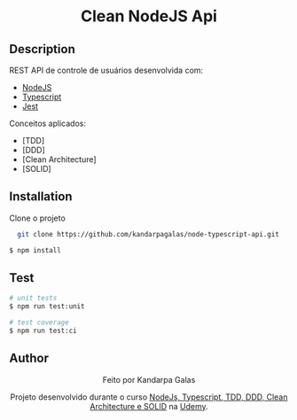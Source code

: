 <h1 align="center">Clean NodeJS Api</h1>

## Description

REST API de controle  de usuários desenvolvida com: 

- [NodeJS](https://nodejs.org/en/)
- [Typescript](https://www.typescriptlang.org/)
- [Jest](https://jestjs.io/pt-BR/)

Conceitos aplicados:
- [TDD]
- [DDD]
- [Clean Architecture]
- [SOLID]

## Installation

Clone o projeto

```bash
  git clone https://github.com/kandarpagalas/node-typescript-api.git
```

```bash
$ npm install
```

<!-- ## Running the app

```bash
# unit test
$ npm run start

# watch mode
$ npm run start:dev

# production mode
$ npm run start:prod
``` -->

## Test

```bash
# unit tests
$ npm run test:unit

# test coverage
$ npm run test:ci
```

## Author

<p align="center" style="margin-top: 0.5rem;">Feito por Kandarpa Galas</p>

<p align="center">Projeto desenvolvido durante o curso <a href="https://www.udemy.com/course/tdd-com-mango/">NodeJs, Typescript, TDD, DDD, Clean Architecture e SOLID</a> na <a href="https://www.udemy.com/">Udemy</a>.</p>